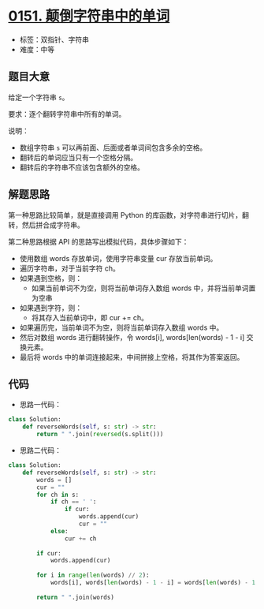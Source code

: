 # [0151. 颠倒字符串中的单词](https://leetcode-cn.com/problems/reverse-words-in-a-string/)

- 标签：双指针、字符串
- 难度：中等

## 题目大意

给定一个字符串 `s`。

要求：逐个翻转字符串中所有的单词。

说明：

- 数组字符串 `s` 可以再前面、后面或者单词间包含多余的空格。
- 翻转后的单词应当只有一个空格分隔。
- 翻转后的字符串不应该包含额外的空格。

## 解题思路

第一种思路比较简单，就是直接调用 Python 的库函数，对字符串进行切片，翻转，然后拼合成字符串。

第二种思路根据 API 的思路写出模拟代码，具体步骤如下：

- 使用数组 words 存放单词，使用字符串变量 cur 存放当前单词。
- 遍历字符串，对于当前字符 ch。
- 如果遇到空格，则：
  - 如果当前单词不为空，则将当前单词存入数组 words 中，并将当前单词置为空串
- 如果遇到字符，则：
  - 将其存入当前单词中，即 cur += ch。
- 如果遍历完，当前单词不为空，则将当前单词存入数组 words 中。
- 然后对数组 words 进行翻转操作，令 words[i], words[len(words) - 1 - i] 交换元素。
- 最后将 words 中的单词连接起来，中间拼接上空格，将其作为答案返回。

## 代码

- 思路一代码：

```Python
class Solution:
    def reverseWords(self, s: str) -> str:
        return " ".join(reversed(s.split()))
```

- 思路二代码：

```Python
class Solution:
    def reverseWords(self, s: str) -> str:
        words = []
        cur = ""
        for ch in s:
            if ch == ' ':
                if cur:
                    words.append(cur)
                    cur = ""
            else:
                cur += ch
        
        if cur:
            words.append(cur)
               
        for i in range(len(words) // 2):
            words[i], words[len(words) - 1 - i] = words[len(words) - 1 - i], words[i]
        
        return " ".join(words)
```

